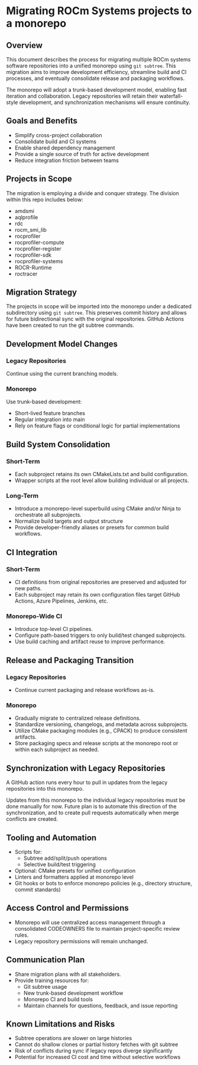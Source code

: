 
# Migrating ROCm Systems projects to a monorepo

## Overview

This document describes the process for migrating multiple ROCm systems software repositories into a unified monorepo using `git subtree`. This migration aims to improve development efficiency, streamline build and CI processes, and eventually consolidate release and packaging workflows.

The monorepo will adopt a trunk-based development model, enabling fast iteration and collaboration. Legacy repositories will retain their waterfall-style development, and synchronization mechanisms will ensure continuity.

## Goals and Benefits

- Simplify cross-project collaboration
- Consolidate build and CI systems
- Enable shared dependency management
- Provide a single source of truth for active development
- Reduce integration friction between teams

## Projects in Scope

The migration is employing a divide and conquer strategy. The division within this repo includes below:

- amdsmi
- aqlprofile
- rdc
- rocm_smi_lib
- rocprofiler
- rocprofiler-compute
- rocprofiler-register
- rocprofiler-sdk
- rocprofiler-systems
- ROCR-Runtime
- roctracer

## Migration Strategy

The projects in scope will be imported into the monorepo under a dedicated subdirectory using `git subtree`. This preserves commit history and allows for future bidirectional sync with the original repositories. GitHub Actions have been created to run the git subtree commands.

## Development Model Changes

### Legacy Repositories

Continue using the current branching models.

### Monorepo

Use trunk-based development:
- Short-lived feature branches
- Regular integration into main
- Rely on feature flags or conditional logic for partial implementations

## Build System Consolidation

### Short-Term

- Each subproject retains its own CMakeLists.txt and build configuration.
- Wrapper scripts at the root level allow building individual or all projects.

### Long-Term

- Introduce a monorepo-level superbuild using CMake and/or Ninja to orchestrate all subprojects.
- Normalize build targets and output structure
- Provide developer-friendly aliases or presets for common build workflows.

## CI Integration

### Short-Term

- CI definitions from original repositories are preserved and adjusted for new paths.
- Each subproject may retain its own configuration files target GitHub Actions, Azure Pipelines, Jenkins, etc.

### Monorepo-Wide CI

- Introduce top-level CI pipelines.
- Configure path-based triggers to only build/test changed subprojects.
- Use build caching and artifact reuse to improve performance.

## Release and Packaging Transition

### Legacy Repositories

- Continue current packaging and release workflows as-is.

### Monorepo

- Gradually migrate to centralized release definitions.
- Standardize versioning, changelogs, and metadata across subprojects.
- Utilize CMake packaging modules (e.g., CPACK) to produce consistent artifacts.
- Store packaging specs and release scripts at the monorepo root or within each subproject as needed.

## Synchronization with Legacy Repositories

A GitHub action runs every hour to pull in updates from the legacy repositories into this monorepo.

Updates from this monorepo to the individual legacy repositories must be done manually for now. Future plan is to automate this direction of the synchronization, and to create pull requests automatically when merge conflicts are created.

## Tooling and Automation

- Scripts for:
  - Subtree add/split/push operations
  - Selective build/test triggering
- Optional: CMake presets for unified configuration
- Linters and formatters applied at monorepo level
- Git hooks or bots to enforce monorepo policies (e.g., directory structure, commit standards)

## Access Control and Permissions

- Monorepo will use centralized access management through a consolidated CODEOWNERS file to maintain project-specific review rules.
- Legacy repository permissions will remain unchanged.

## Communication Plan

- Share migration plans with all stakeholders.
- Provide training resources for:
  - Git subtree usage
  - New trunk-based development workflow
  - Monorepo CI and build tools
  - Maintain channels for questions, feedback, and issue reporting

## Known Limitations and Risks

- Subtree operations are slower on large histories
- Cannot do shallow clones or partial history fetches with git subtree
- Risk of conflicts during sync if legacy repos diverge significantly
- Potential for increased CI cost and time without selective workflows

